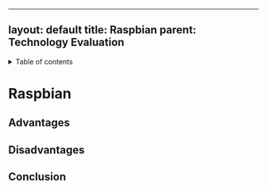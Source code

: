  ---
layout: default
title: Raspbian
parent: Technology Evaluation
---

<details close markdown="block">
  <summary>
    Table of contents
  </summary>
  {: .text-delta }
1. TOC
{:toc}
</details>

# Raspbian

## Advantages

## Disadvantages

## Conclusion
